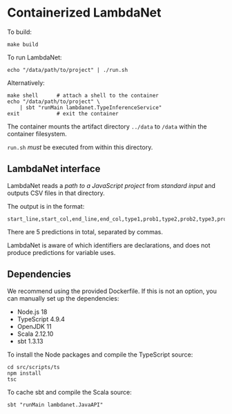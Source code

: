 # Containerized LambdaNet

To build:

    make build

To run LambdaNet:

    echo "/data/path/to/project" | ./run.sh

Alternatively:

    make shell      # attach a shell to the container
    echo "/data/path/to/project" \
        | sbt "runMain lambdanet.TypeInferenceService"
    exit            # exit the container

The container mounts the artifact directory `../data` to `/data` within the
container filesystem.

`run.sh` _must_ be executed from within this directory.

## LambdaNet interface

LambdaNet reads a _path to a JavaScript project_ from _standard input_ and
outputs CSV files in that directory.

The output is in the format:

    start_line,start_col,end_line,end_col,type1,prob1,type2,prob2,type3,prob3,type4,prob4,type5,prob5

There are 5 predictions in total, separated by commas.

LambdaNet is aware of which identifiers are declarations, and does not produce
predictions for variable uses.

## Dependencies

We recommend using the provided Dockerfile. If this is not an option, you can
manually set up the dependencies:

* Node.js 18
* TypeScript 4.9.4
* OpenJDK 11
* Scala 2.12.10
* sbt 1.3.13

To install the Node packages and compile the TypeScript source:

    cd src/scripts/ts
    npm install
    tsc

To cache sbt and compile the Scala source:

    sbt "runMain lambdanet.JavaAPI"
